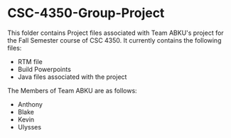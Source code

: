# CSC-4350-Group-Project

This folder contains Project files associated with Team ABKU's project for the Fall Semester course of CSC 4350.
It currently contains the following files:
+ RTM file
+ Build Powerpoints
+ Java files associated with the project

The Members of Team ABKU are as follows:
+ Anthony
+ Blake
+ Kevin
+ Ulysses 
